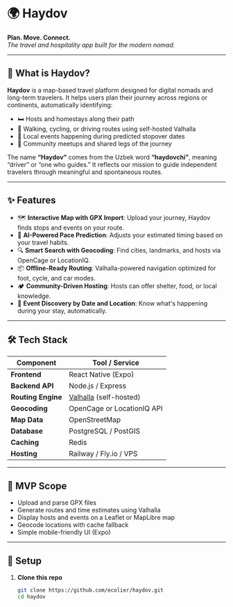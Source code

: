 # 🌍 Haydov

**Plan. Move. Connect.**  
*The travel and hospitality app built for the modern nomad.*

---

## 🚀 What is Haydov?

**Haydov** is a map-based travel platform designed for digital nomads and long-term travelers. It helps users plan their journey across regions or continents, automatically identifying:

- 🛏️ Hosts and homestays along their path  
- 🧭 Walking, cycling, or driving routes using self-hosted Valhalla  
- 🎉 Local events happening during predicted stopover dates  
- 🤝 Community meetups and shared legs of the journey

The name **“Haydov”** comes from the Uzbek word **“haydovchi”**, meaning “driver” or “one who guides.” It reflects our mission to guide independent travelers through meaningful and spontaneous routes.

---

## ✨ Features

- 🗺️ **Interactive Map with GPX Import**: Upload your journey, Haydov finds stops and events on your route.
- 🧠 **AI-Powered Pace Prediction**: Adjusts your estimated timing based on your travel habits.
- 🔍 **Smart Search with Geocoding**: Find cities, landmarks, and hosts via OpenCage or LocationIQ.
- 📦 **Offline-Ready Routing**: Valhalla-powered navigation optimized for foot, cycle, and car modes.
- 🏕️ **Community-Driven Hosting**: Hosts can offer shelter, food, or local knowledge.
- 📆 **Event Discovery by Date and Location**: Know what's happening during your stay, automatically.

---

## 🛠️ Tech Stack

| Component          | Tool / Service             |
|--------------------|----------------------------|
| **Frontend**       | React Native (Expo)        |
| **Backend API**    | Node.js / Express          |
| **Routing Engine** | [Valhalla](https://github.com/valhalla/valhalla) (self-hosted) |
| **Geocoding**      | OpenCage or LocationIQ API |
| **Map Data**       | OpenStreetMap              |
| **Database**       | PostgreSQL / PostGIS       |
| **Caching**        | Redis                      |
| **Hosting**        | Railway / Fly.io / VPS     |

---

## 🧪 MVP Scope

- Upload and parse GPX files  
- Generate routes and time estimates using Valhalla  
- Display hosts and events on a Leaflet or MapLibre map  
- Geocode locations with cache fallback  
- Simple mobile-friendly UI (Expo)

---

## 🔧 Setup

1. **Clone this repo**
   ```bash
   git clone https://github.com/ecolier/haydov.git
   cd haydov
